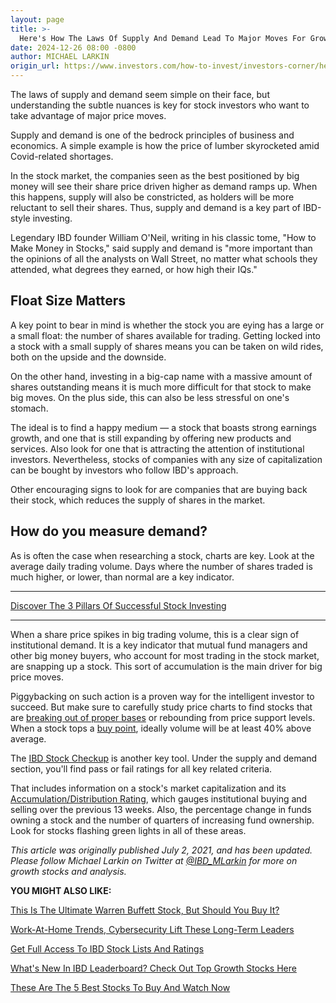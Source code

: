 ```yaml
---
layout: page
title: >-
  Here's How The Laws Of Supply And Demand Lead To Major Moves For Growth Stocks
date: 2024-12-26 08:00 -0800
author: MICHAEL LARKIN
origin_url: https://www.investors.com/how-to-invest/investors-corner/heres-how-the-laws-of-supply-and-demand-lead-to-major-moves-for-growth-stocks/
---
```


The laws of supply and demand seem simple on their face, but understanding the subtle nuances is key for stock investors who want to take advantage of major price moves.

Supply and demand is one of the bedrock principles of business and economics. A simple example is how the price of lumber skyrocketed amid Covid-related shortages.

In the stock market, the companies seen as the best positioned by big money will see their share price driven higher as demand ramps up. When this happens, supply will also be constricted, as holders will be more reluctant to sell their shares. Thus, supply and demand is a key part of IBD-style investing.

Legendary IBD founder William O'Neil, writing in his classic tome, "How to Make Money in Stocks," said supply and demand is "more important than the opinions of all the analysts on Wall Street, no matter what schools they attended, what degrees they earned, or how high their IQs."

## Float Size Matters

A key point to bear in mind is whether the stock you are eying has a large or a small float: the number of shares available for trading. Getting locked into a stock with a small supply of shares means you can be taken on wild rides, both on the upside and the downside.

On the other hand, investing in a big-cap name with a massive amount of shares outstanding means it is much more difficult for that stock to make big moves. On the plus side, this can also be less stressful on one's stomach.

The ideal is to find a happy medium — a stock that boasts strong earnings growth, and one that is still expanding by offering new products and services. Also look for one that is attracting the attention of institutional investors. Nevertheless, stocks of companies with any size of capitalization can be bought by investors who follow IBD's approach.

Other encouraging signs to look for are companies that are buying back their stock, which reduces the supply of shares in the market.

## How do you measure demand?

As is often the case when researching a stock, charts are key. Look at the average daily trading volume. Days where the number of shares traded is much higher, or lower, than normal are a key indicator.

---

[Discover The 3 Pillars Of Successful Stock Investing](https://www.investors.com/how-to-invest/stock-investing-how-to-make-money-in-stock-3-key-factors/)

---

When a share price spikes in big trading volume, this is a clear sign of institutional demand. It is a key indicator that mutual fund managers and other big money buyers, who account for most trading in the stock market, are snapping up a stock. This sort of accumulation is the main driver for big price moves.

Piggybacking on such action is a proven way for the intelligent investor to succeed. But make sure to carefully study price charts to find stocks that are [breaking out of proper bases](https://www.investors.com/how-to-invest/investors-corner/what-is-stock-breakout/) or rebounding from price support levels. When a stock tops a [buy point](https://www.investors.com/how-to-invest/investors-corner/apple-stock-set-up-proper-buy-point-before-big-rally/), ideally volume will be at least 40% above average.

The [IBD Stock Checkup](https://research.investors.com/stock-checkup/) is another key tool. Under the supply and demand section, you'll find pass or fail ratings for all key related criteria.

That includes information on a stock's market capitalization and its [Accumulation/Distribution Rating](https://www.investors.com/how-to-invest/investors-corner/stocks-funds-are-buying/), which gauges institutional buying and selling over the previous 13 weeks. Also, the percentage change in funds owning a stock and the number of quarters of increasing fund ownership. Look for stocks flashing green lights in all of these areas.

_This article was originally published July 2, 2021, and has been updated. Please follow Michael Larkin on Twitter at [@IBD_MLarkin](https://twitter.com/IBD_MLarkin) for more on growth stocks and analysis._

**YOU MIGHT ALSO LIKE:**

[This Is The Ultimate Warren Buffett Stock, But Should You Buy It?](https://www.investors.com/research/berkshire-hathaway-stock-buy-now-warren-buffett-stock/)

[Work-At-Home Trends, Cybersecurity Lift These Long-Term Leaders](https://www.investors.com/research/how-to-find-the-best-stocks-to-buy/cybersecurity-work-from-home-trends-lift-servicenow-msft-googl-stock-amzn-stock/)

[Get Full Access To IBD Stock Lists And Ratings](https://www.investors.com/product/ibd-digital/?artProdLink=IBD_Digital)

[What's New In IBD Leaderboard? Check Out Top Growth Stocks Here](https://www.investors.com/product/leaderboard/?artProdLink=Leaderboard)

[These Are The 5 Best Stocks To Buy And Watch Now](https://www.investors.com/research/best-stocks-to-buy-now/)
